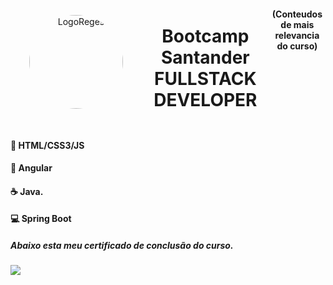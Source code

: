 <body>
    <div style="display: flex; flex-direction: row; text-align: center;">
        <img src="https://user-images.githubusercontent.com/104960654/174502218-1a34034f-1011-40ca-88df-c2221a0e7605.png"
            alt="LogoReges" width="150px" height="150px" style="border-radius: 150px; margin: 30px;">
        <h1 style="display: flex; text-align: center; align-self: center;">Bootcamp Santander FULLSTACK DEVELOPER</h1>
        <h4>(Conteudos de mais relevancia do curso)</h4>
    </div>
    <h4>💾 HTML/CSS3/JS
    <h4> 📲 Angular
    <h4>☕ Java.</h4>
    <h4>💻 Spring Boot</h4>
</body>
<h5>Abaixo esta meu certificado de conclusão do curso.</h5>
  <a href="https://www.dio.me/certificate/CB64D7CF/share" target="_blank"><img src="https://img.shields.io/badge/website-000000?style=for-the-badge&logo=About.me&logoColor=white" target="_blank"></a> 
